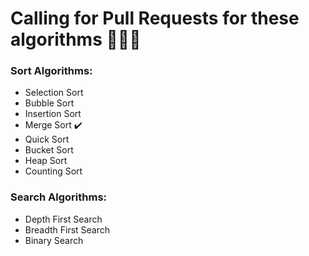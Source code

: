 # Calling for Pull Requests for these algorithms 📣📣📣

### Sort Algorithms:
- Selection Sort
- Bubble Sort
- Insertion Sort
- Merge Sort ✔️
- Quick Sort
- Bucket Sort
- Heap Sort
- Counting Sort

### Search Algorithms:
- Depth First Search
- Breadth First Search
- Binary Search
